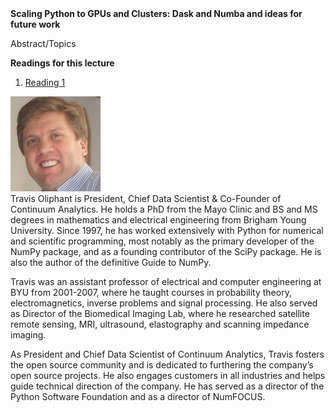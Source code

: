<div class="abstract">   
<strong>Scaling Python to GPUs and Clusters: Dask and Numba and ideas for future work</strong>
<p align="justify">Abstract/Topics</p>  
<strong>Readings for this lecture</strong>  
<ol>
    <li>
    <a href=""> Reading 1 </a>
    </li>
</ol>
</div>


![Travis Oliphant](/assets/img/travis_oliphant.jpg)  
Travis Oliphant is President, Chief Data Scientist & Co-Founder of Continuum Analytics. He holds a PhD from the Mayo Clinic and BS and MS degrees in mathematics and electrical engineering from Brigham Young University. Since 1997, he has worked extensively with Python for numerical and scientific programming, most notably as the primary developer of the NumPy package, and as a founding contributor of the SciPy package. He is also the author of the definitive Guide to NumPy.

Travis was an assistant professor of electrical and computer engineering at BYU from 2001-2007, where he taught courses in probability theory, electromagnetics, inverse problems and signal processing. He also served as Director of the Biomedical Imaging Lab, where he researched satellite remote sensing, MRI, ultrasound, elastography and scanning impedance imaging.

As President and Chief Data Scientist of Continuum Analytics, Travis fosters the open source community and is dedicated to furthering the company’s open source projects. He also engages customers in all industries and helps guide technical direction of the company. He has served as a director of the Python Software Foundation and as a director of NumFOCUS. 
